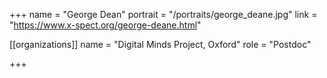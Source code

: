 +++
name = "George Dean"
portrait = "/portraits/george_deane.jpg"
link = "https://www.x-spect.org/george-deane.html"

[[organizations]]
    name = "Digital Minds Project, Oxford"
    role = "Postdoc"

+++
